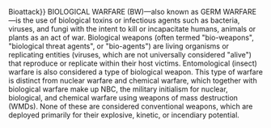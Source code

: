 Bioattack}} BIOLOGICAL WARFARE (BW)—also known as GERM WARFARE—is the use of biological toxins or infectious agents such as bacteria, viruses, and fungi with the intent to kill or incapacitate humans, animals or plants as an act of war. Biological weapons (often termed "bio-weapons", "biological threat agents", or "bio-agents") are living organisms or replicating entities (viruses, which are not universally considered "alive") that reproduce or replicate within their host victims. Entomological (insect) warfare is also considered a type of biological weapon. This type of warfare is distinct from nuclear warfare and chemical warfare, which together with biological warfare make up NBC, the military initialism for nuclear, biological, and chemical warfare using weapons of mass destruction (WMDs). None of these are considered conventional weapons, which are deployed primarily for their explosive, kinetic, or incendiary potential.
